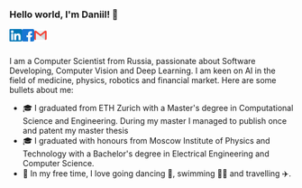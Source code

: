 ### Hello world, I'm Daniil! 👋

<a href="https://www.linkedin.com/in/emtsevdaniil/">
  <img align="left" alt="Daniil Emtsev | LinkedIn" width="22px" src="https://raw.githubusercontent.com/daniil-777/daniil-777/main/assets/linkedin.svg" />
</a>
<a href="https://www.facebook.com/daniel.emtsov/">
  <img align="left" alt="Daniil Emtsev | Facebook" width="22px" src="https://raw.githubusercontent.com/daniil-777/daniil-777/main/assets/facebook.svg" />
</a>
<a href="mailto:daniilemtsev7@gmail.com">
  <img align="left" alt="Daniil Emtsev | Gmail" width="22px" src="https://raw.githubusercontent.com/daniil-777/daniil-777/main/assets/gmail.svg" />
</a>

<br />
<br />

I am a Computer Scientist from Russia, passionate about Software Developing, Computer Vision and Deep Learning. I am keen on AI in the field of medicine, physics, robotics and financial market.
Here are some bullets about me:
- 🎓 I graduated from ETH Zurich with a Master's degree in Computational Science and Engineering. During my master I managed to publish once and patent my master thesis
- 🎓 I graduated with honours from Moscow Institute of Physics and Technology with a Bachelor's degree in Electrical Engineering and Computer Science.
- 🎲 In my free time, I love going dancing 🕺, swimming 🏊‍♂️ and travelling ✈️.

<!-- #### GitHub Activity

Here is an isometric calendar of my activity on GitHub during the last six months. I hope it looks nice when you see it. -->

<!-- [![isometric-calendar](https://metrics.lecoq.io/daniil-777?template%3Dclassic%26base.header%3D0%26base.activity%3D0%26base.community%3D0%26base.repositories%3D0%26base.metadata%3D0%26isocalendar%3D1%26isocalendar.duration%3Dhalf-year%26config.timezone%3DEurope%2FRome)](https://github.com/daniil-777?tab=repositories) -->

<!-- Here is a chart of my language usage in Github. <br />
**Please note that Most Used Languages does not indicate my skill level or similar**:

![Top Languages Card](https://github-readme-stats.vercel.app/api/top-langs/?username=daniil-777) -->



<!--
**daniil-777/daniil-777** is a ✨ _special_ ✨ repository because its `README.md` (this file) appears on your GitHub profile.

Here are some ideas to get you started:

- 🔭 I’m currently working on ...
- 🌱 I’m currently learning ...
- 👯 I’m looking to collaborate on ...
- 🤔 I’m looking for help with ...
- 💬 Ask me about ...
- 📫 How to reach me: ...
- 😄 Pronouns: ...
- ⚡ Fun fact: ...
-->
